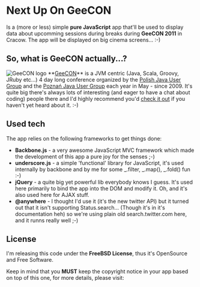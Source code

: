 Next Up On GeeCON
=================
Is a (more or less) simple **pure JavaScript** app that'll be used to display data about upcomming sessions during breaks during **GeeCON 2011** in Cracow.
The app will be displayed on big cinema screens... :-)

So, what is **GeeCON** actually...?
-----------------------------------
<img src="https://github.com/ktoso/next-up-on-geecon/raw/master/images/geecon.png" alt="GeeCON logo"/>
**<a href="http://geecon.org/">GeeCON</a>** is a JVM centric (Java, Scala, Groovy, JRuby etc...) 4 day long conference organized by 
the <a href="http://www.java.pl">Polish Java User Group</a> and the <a href="http://www.jug.poznan.pl/">Poznań Java User Group</a> each year in May - since 2009.
It's quite big there's always lots of interesting (and eager to have a chat about coding) people there and I'd highly recommend you'd <a href="http://geecon.org">check it out</a> if you haven't yet heard about it. :-)

Used tech
---------
The app relies on the following frameworks to get things done:

* **Backbone.js** - a very awesome JavaScript MVC framework which made the development of this app a pure joy for the senses ;-)
* **underscore.js** - a simple 'functional' library for JavaScript, it's used internally by backbone and by me for some \_.filter, \_.map(), \_.fold() fun :-)
* **jQuery** - a quite big yet powerful lib everybody knows I guess. It's used here primarily to bind the app into the DOM and modify it. Oh, and it's also used here for AJAX stuff.
* **@anywhere** - I thought I'd use it (it's the new twitter API) but it turned out that it isn't supporting Status.search... (Though it's in it's documentation heh) so we're using plain old search.twitter.com here, and it runns really well ;-)

License
-------
I'm releasing this code under the **FreeBSD License**, thus it's OpenSource and Free Software. 

Keep in mind that you **MUST** keep the copyright notice in your app based on top of this one, for more details, please visit: 
